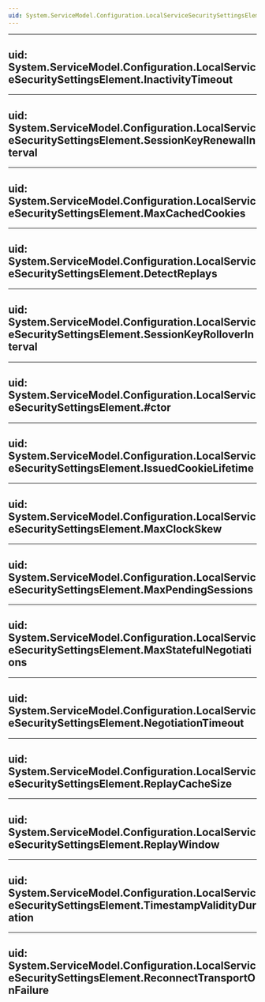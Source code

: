```yaml
---
uid: System.ServiceModel.Configuration.LocalServiceSecuritySettingsElement
---
```


---
uid: System.ServiceModel.Configuration.LocalServiceSecuritySettingsElement.InactivityTimeout
---

---
uid: System.ServiceModel.Configuration.LocalServiceSecuritySettingsElement.SessionKeyRenewalInterval
---

---
uid: System.ServiceModel.Configuration.LocalServiceSecuritySettingsElement.MaxCachedCookies
---

---
uid: System.ServiceModel.Configuration.LocalServiceSecuritySettingsElement.DetectReplays
---

---
uid: System.ServiceModel.Configuration.LocalServiceSecuritySettingsElement.SessionKeyRolloverInterval
---

---
uid: System.ServiceModel.Configuration.LocalServiceSecuritySettingsElement.#ctor
---

---
uid: System.ServiceModel.Configuration.LocalServiceSecuritySettingsElement.IssuedCookieLifetime
---

---
uid: System.ServiceModel.Configuration.LocalServiceSecuritySettingsElement.MaxClockSkew
---

---
uid: System.ServiceModel.Configuration.LocalServiceSecuritySettingsElement.MaxPendingSessions
---

---
uid: System.ServiceModel.Configuration.LocalServiceSecuritySettingsElement.MaxStatefulNegotiations
---

---
uid: System.ServiceModel.Configuration.LocalServiceSecuritySettingsElement.NegotiationTimeout
---

---
uid: System.ServiceModel.Configuration.LocalServiceSecuritySettingsElement.ReplayCacheSize
---

---
uid: System.ServiceModel.Configuration.LocalServiceSecuritySettingsElement.ReplayWindow
---

---
uid: System.ServiceModel.Configuration.LocalServiceSecuritySettingsElement.TimestampValidityDuration
---

---
uid: System.ServiceModel.Configuration.LocalServiceSecuritySettingsElement.ReconnectTransportOnFailure
---
